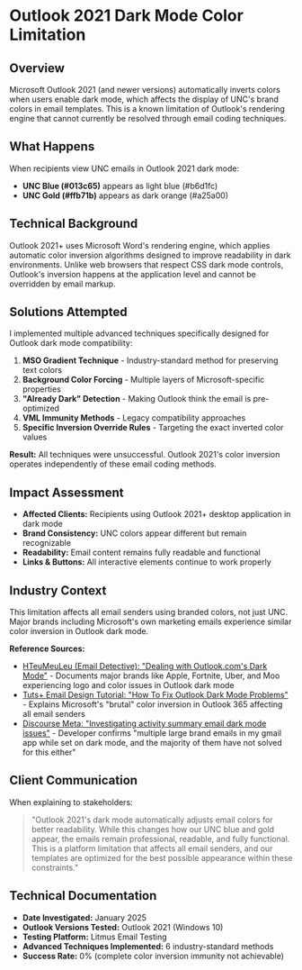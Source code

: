 # Outlook 2021 Dark Mode Color Limitation

## Overview

Microsoft Outlook 2021 (and newer versions) automatically inverts colors when users enable dark mode, which affects the display of UNC's brand colors in email templates. This is a known limitation of Outlook's rendering engine that cannot currently be resolved through email coding techniques.

## What Happens

When recipients view UNC emails in Outlook 2021 dark mode:

- **UNC Blue (#013c65)** appears as light blue (#b6d1fc)
- **UNC Gold (#ffb71b)** appears as dark orange (#a25a00)

## Technical Background

Outlook 2021+ uses Microsoft Word's rendering engine, which applies automatic color inversion algorithms designed to improve readability in dark environments. Unlike web browsers that respect CSS dark mode controls, Outlook's inversion happens at the application level and cannot be overridden by email markup.

## Solutions Attempted

I implemented multiple advanced techniques specifically designed for Outlook dark mode compatibility:

1. **MSO Gradient Technique** - Industry-standard method for preserving text colors
2. **Background Color Forcing** - Multiple layers of Microsoft-specific properties
3. **"Already Dark" Detection** - Making Outlook think the email is pre-optimized
4. **VML Immunity Methods** - Legacy compatibility approaches
5. **Specific Inversion Override Rules** - Targeting the exact inverted color values

**Result:** All techniques were unsuccessful. Outlook 2021's color inversion operates independently of these email coding methods.

## Impact Assessment

- **Affected Clients:** Recipients using Outlook 2021+ desktop application in dark mode
- **Brand Consistency:** UNC colors appear different but remain recognizable
- **Readability:** Email content remains fully readable and functional
- **Links & Buttons:** All interactive elements continue to work properly

## Industry Context

This limitation affects all email senders using branded colors, not just UNC. Major brands including Microsoft's own marketing emails experience similar color inversion in Outlook dark mode.

**Reference Sources:**

- [HTeuMeuLeu (Email Detective): "Dealing with Outlook.com's Dark Mode"](https://www.hteumeuleu.com/2019/dealing-with-outlook-com-s-dark-mode/) - Documents major brands like Apple, Fortnite, Uber, and Moo experiencing logo and color issues in Outlook dark mode
- [Tuts+ Email Design Tutorial: "How To Fix Outlook Dark Mode Problems"](https://webdesign.tutsplus.com/how-to-fix-outlook-dark-mode-problems--cms-37718t) - Explains Microsoft's "brutal" color inversion in Outlook 365 affecting all email senders
- [Discourse Meta: "Investigating activity summary email dark mode issues"](https://meta.discourse.org/t/investigating-activity-summary-email-dark-mode-issues/282272) - Developer confirms "multiple large brand emails in my gmail app while set on dark mode, and the majority of them have not solved for this either"

## Client Communication

When explaining to stakeholders:

> "Outlook 2021's dark mode automatically adjusts email colors for better readability. While this changes how our UNC blue and gold appear, the emails remain professional, readable, and fully functional. This is a platform limitation that affects all email senders, and our templates are optimized for the best possible appearance within these constraints."

## Technical Documentation

- **Date Investigated:** January 2025
- **Outlook Versions Tested:** Outlook 2021 (Windows 10)
- **Testing Platform:** Litmus Email Testing
- **Advanced Techniques Implemented:** 6 industry-standard methods
- **Success Rate:** 0% (complete color inversion immunity not achievable)
